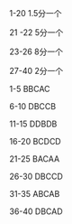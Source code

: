 1-20 1.5分一个

21 -22 5分一个

23-26 8分一个

27-40 2分一个

1-5 BBCAC

6-10 DBCCB

11-15 DDBDB

16-20 BCDCD

21-25 BACAA

26-30 DBCCD

31-35 ABCAB

36-40 DBCAD